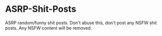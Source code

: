 # ASRP-Shit-Posts
ASRP random/funny shit posts. 
Don't abuse this, don't post any NSFW shit posts. Any NSFW content will be removed. 
